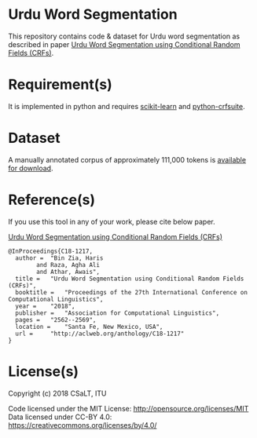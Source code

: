 # Urdu Word Segmentation
This repository contains code & dataset for Urdu word segmentation as described in paper [Urdu Word Segmentation using Conditional Random Fields (CRFs)](http://aclweb.org/anthology/C18-1217).

# Requirement(s)

It is implemented in python and requires [scikit-learn](http://scikit-learn.org/stable/index.html) and [python-crfsuite](https://github.com/scrapinghub/python-crfsuite).

# Dataset

A manually annotated corpus of approximately 111,000 tokens is [available for download](https://github.com/harisbinzia/Urdu-Word-Segmentation/tree/master/Data).

# Reference(s)

If you use this tool in any of your work, please cite below paper.

[Urdu Word Segmentation using Conditional Random Fields (CRFs)](http://aclweb.org/anthology/C18-1217)

```
@InProceedings{C18-1217,
  author = 	"Bin Zia, Haris
		and Raza, Agha Ali
		and Athar, Awais",
  title = 	"Urdu Word Segmentation using Conditional Random Fields (CRFs)",
  booktitle = 	"Proceedings of the 27th International Conference on Computational Linguistics",
  year = 	"2018",
  publisher = 	"Association for Computational Linguistics",
  pages = 	"2562--2569",
  location = 	"Santa Fe, New Mexico, USA",
  url = 	"http://aclweb.org/anthology/C18-1217"
}
```

# License(s)
Copyright (c) 2018 CSaLT, ITU

Code licensed under the MIT License: http://opensource.org/licenses/MIT
Data licensed under CC-BY 4.0: https://creativecommons.org/licenses/by/4.0/
